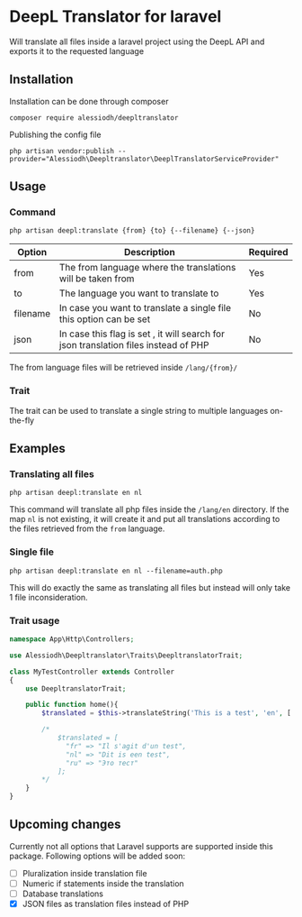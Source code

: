 # DeepL Translator for laravel

Will translate all files inside a laravel project using the DeepL API and exports it to the requested language

## Installation

Installation can be done through composer

``
composer require alessiodh/deepltranslator
``

Publishing the config file

``
php artisan vendor:publish --provider="Alessiodh\Deepltranslator\DeeplTranslatorServiceProvider" 
``

## Usage

### Command

``
php artisan deepl:translate {from} {to} {--filename} {--json}
``

| Option   | Description  |  Required  |
|---|---|---|
| from | The from language where the translations will be taken from  |  Yes  |
| to  |  The language you want to translate to |  Yes  |
| filename  | In case you want to translate a single file this option can be set  |  No  |
| json  | In case this flag is set , it will search for json translation files instead of PHP  |  No  |

The from language files will be retrieved inside `/lang/{from}/`

### Trait

The trait can be used to translate a single string to multiple languages on-the-fly

## Examples

### Translating all files

```php artisan deepl:translate en nl```

This command will translate all php files inside the ``/lang/en`` directory. If the map `nl` is not existing, it will create it and put all translations according to the files retrieved from the `from` language.

### Single file

``php artisan deepl:translate en nl --filename=auth.php``

This will do exactly the same as translating all files but instead will only take 1 file inconsideration.

### Trait usage

```php
namespace App\Http\Controllers;

use Alessiodh\Deepltranslator\Traits\DeepltranslatorTrait;

class MyTestController extends Controller
{
    use DeepltranslatorTrait;

    public function home(){
        $translated = $this->translateString('This is a test', 'en', ['fr','nl','ru']);

        /*
            $translated = [
              "fr" => "Il s'agit d'un test",
              "nl" => "Dit is een test",
              "ru" => "Это тест"
            ];
        */
    }
}
```

## Upcoming changes
Currently not all options that Laravel supports are supported inside this package. Following options will be added soon:

- [ ] Pluralization inside translation file
- [ ] Numeric if statements inside the translation
- [ ] Database translations
- [x] JSON files as translation files instead of PHP
